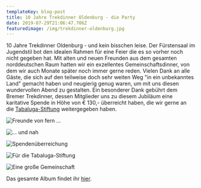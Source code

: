```yaml
---
templateKey: blog-post
title: 10 Jahre Trekdinner Oldenburg - die Party
date: 2019-07-29T21:06:47.706Z
featuredimage: /img/trekdinner-oldenburg.jpg
---
```

10 Jahre Trekdinner Oldenburg - und kein bisschen leise. Der Fürstensaal im Jugendstil bot den idealen Rahmen für eine Feier die es so vorher noch nicht gegeben hat. Mit alten und neuen Freunden aus dem gesamten norddeutschen Raum hatten wir ein exzellentes Gemeinschaftsdinner, von dem wir auch Monate später noch immer gerne reden. Vielen Dank an alle Gäste, die sich auf den teilweise doch sehr weiten Weg "in ein unbekanntes Land" gemacht haben und neugierig genug waren, um mit uns diesen wundervollen Abend zu gestalten. Ein besonderer Dank gebührt dem Bremer Trekdinner, dessen Mitglieder uns zu diesem Jubiläum eine karitative Spende in Höhe von € 130,- überreicht haben, die wir gerne an die [Tabaluga-Stiftung](https://tabalugakinderstiftung.de/) weitergegeben haben.

![Freunde von fern ...](/img/eine-große-familie-1-.jpg "Eine große Familie 1")

![... und nah](/img/eine-große-familie-2-.jpg "Eine große Familie 2")

![Spendenüberreichung](/img/img_4692.jpg "Für den guten Zweck")

![Für die Tabaluga-Stiftung](/img/tabaluga-stiftung.jpg "Für den guten Zweck 2")

![Eine große Gemeinschaft](/img/gäste-und-gastgeber-2-.jpg "Gäste und Gastgeber")

Das gesamte Album findet ihr [hier](https://drive.google.com/open?id=1gCrigDO5oxt_IvrvaGW1DYNvS3cQVoWL).
